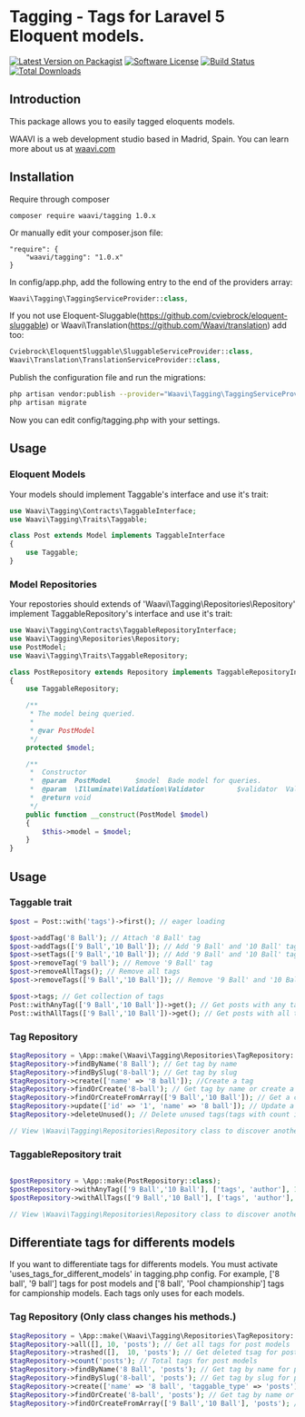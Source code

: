 # Tagging - Tags for Laravel 5 Eloquent models.

[![Latest Version on Packagist](https://img.shields.io/packagist/v/waavi/tagging.svg?style=flat-square)](https://packagist.org/packages/waavi/tagging)
[![Software License](https://img.shields.io/badge/license-MIT-brightgreen.svg?style=flat-square)](LICENSE.md)
[![Build Status](https://img.shields.io/travis/Waavi/tagging/master.svg?style=flat-square)](https://travis-ci.org/Waavi/tagging)
[![Total Downloads](https://img.shields.io/packagist/dt/waavi/tagging.svg?style=flat-square)](https://packagist.org/packages/waavi/tagging)

## Introduction

This package allows you to easily tagged eloquents models.

WAAVI is a web development studio based in Madrid, Spain. You can learn more about us at [waavi.com](http://waavi.com)

## Installation

Require through composer

```shell
composer require waavi/tagging 1.0.x
```

Or manually edit your composer.json file:
    
```shell
"require": {
    "waavi/tagging": "1.0.x"
}
```

In config/app.php, add the following entry to the end of the providers array:

```php
Waavi\Tagging\TaggingServiceProvider::class,
```

If you not use Eloquent-Sluggable(https://github.com/cviebrock/eloquent-sluggable) or Waavi\Translation(https://github.com/Waavi/translation) add too:
    
```php
Cviebrock\EloquentSluggable\SluggableServiceProvider::class,
Waavi\Translation\TranslationServiceProvider::class,    
```

Publish the configuration file and run the migrations:

```bash
php artisan vendor:publish --provider="Waavi\Tagging\TaggingServiceProvider"
php artisan migrate
```

Now you can edit config/tagging.php with your settings.

## Usage

### Eloquent Models

Your models should implement Taggable's interface and use it's trait:

```php
use Waavi\Tagging\Contracts\TaggableInterface;
use Waavi\Tagging\Traits\Taggable;

class Post extends Model implements TaggableInterface
{
    use Taggable;
} 
```

### Model Repositories

Your repostories should extends of 'Waavi\Tagging\Repositories\Repository' implement TaggableRepository's interface and use it's trait:

```php
use Waavi\Tagging\Contracts\TaggableRepositoryInterface;
use Waavi\Tagging\Repositories\Repository;
use PostModel;
use Waavi\Tagging\Traits\TaggableRepository;

class PostRepository extends Repository implements TaggableRepositoryInterface
{
    use TaggableRepository;

    /**
     * The model being queried.
     *
     * @var PostModel
     */
    protected $model;

    /**
     *  Constructor
     *  @param  PostModel      $model  Bade model for queries.
     *  @param  \Illuminate\Validation\Validator        $validator  Validator factory
     *  @return void
     */
    public function __construct(PostModel $model)
    {
        $this->model = $model;
    }
}
```

## Usage

### Taggable trait

```php
$post = Post::with('tags')->first(); // eager loading

$post->addTag('8 Ball'); // Attach '8 Ball' tag
$post->addTags(['9 Ball','10 Ball']); // Add '9 Ball' and '10 Ball' tags, also you always can use a string, for example: '9 Ball, 10 Ball'
$post->setTags(['9 Ball','10 Ball']); // Add '9 Ball' and '10 Ball' tags and remove other tags for example '8 ball', also you always can use a string, for example: '9 Ball, 10 Ball'
$post->removeTag('9 ball'); // Remove '9 Ball' tag
$post->removeAllTags(); // Remove all tags
$post->removeTags(['9 Ball','10 Ball']); // Remove '9 Ball' and '10 Ball' tags, also you always can use a string, for example: '9 Ball, 10 Ball'

$post->tags; // Get collection of tags
Post::withAnyTag(['9 Ball','10 Ball'])->get(); // Get posts with any tag listed, also you always can use a string, for example: '9 Ball, 10 Ball'
Post::withAllTags(['9 Ball','10 Ball'])->get(); // Get posts with all the tags, also you always can use a string, for example: '9 Ball, 10 Ball'
```

### Tag Repository

```php
$tagRepository = \App::make(\Waavi\Tagging\Repositories\TagRepository::class);
$tagRepository->findByName('8 Ball'); // Get tag by name
$tagRepository->findBySlug('8-ball'); // Get tag by slug
$tagRepository->create(['name' => '8 ball']); //Create a tag
$tagRepository->findOrCreate('8-ball'); // Get tag by name or create a tag if not exists.
$tagRepository->findOrCreateFromArray(['9 Ball','10 Ball']); // Get a collection of tags by name, create a tag if not exists.
$tagRepository->update(['id' => '1', 'name' => '8 ball']); // Update a especific tag
$tagRepository->deleteUnused(); // Delete unused tags(tags with count is zero).

// View \Waavi\Tagging\Repositories\Repository class to discover another methods.
```

### TaggableRepository trait

```php

$postRepository = \App::make(PostRepository::class);
$postRepository->withAnyTag(['9 Ball','10 Ball'], ['tags', 'author'], 10); // Get posts with any tag listed, also you always can use a string, for example: '9 Ball, 10 Ball'
$postRepository->withAllTags(['9 Ball','10 Ball'], ['tags', 'author'], 10); // Get posts with all the tags, also you always can use a string, for example: '9 Ball, 10 Ball'

// View \Waavi\Tagging\Repositories\Repository class to discover another methods.

```

## Differentiate tags for differents models

If you want to differentiate tags for differents models. You must activate 'uses_tags_for_different_models' in tagging.php config. For example, ['8 ball', '9 ball'] tags for post models and ['8 ball', 'Pool championship'] tags for campionship models. Each tags only uses for each models.

### Tag Repository (Only class changes his methods.)

```php
$tagRepository = \App::make(\Waavi\Tagging\Repositories\TagRepository::class);
$tagRepository->all([], 10, 'posts'); // Get all tags for post models
$tagRepository->trashed([],  10, 'posts'); // Get deleted tsag for post models
$tagRepository->count('posts'); // Total tags for post models
$tagRepository->findByName('8 Ball', 'posts'); // Get tag by name for post models
$tagRepository->findBySlug('8-ball', 'posts'); // Get tag by slug for post models
$tagRepository->create(['name' => '8 ball', 'taggable_type' => 'posts']); //Create a tag for post model
$tagRepository->findOrCreate('8-ball', 'posts'); // Get tag by name or create a tag for post models if not exists.
$tagRepository->findOrCreateFromArray(['9 Ball','10 Ball'], 'posts'); // Get a collection of tags by name, create a tag for post models if not exists.
```